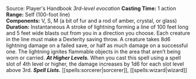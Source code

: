 Source: Player's Handbook
*3rd-level evocation*
**Casting Time:** 1 action  
**Range:** Self (100-foot line)  
**Components:** V, S, M (a bit of fur and a rod of amber, crystal, or glass)  
**Duration:** Instantaneous
A stroke of lightning forming a line of 100 feet long and 5 feet wide blasts out from you in a direction you choose. Each creature in the line must make a Dexterity saving throw. A creature takes 8d6 lightning damage on a failed save, or half as much damage on a successful one.
The lightning ignites flammable objects in the area that aren’t being worn or carried.
***At Higher Levels.*** When you cast this spell using a spell slot of 4th level or higher, the damage increases by 1d6 for each slot level above 3rd.
***Spell Lists.*** [[spells:sorcerer|sorcerer]], [[spells:wizard|wizard]]